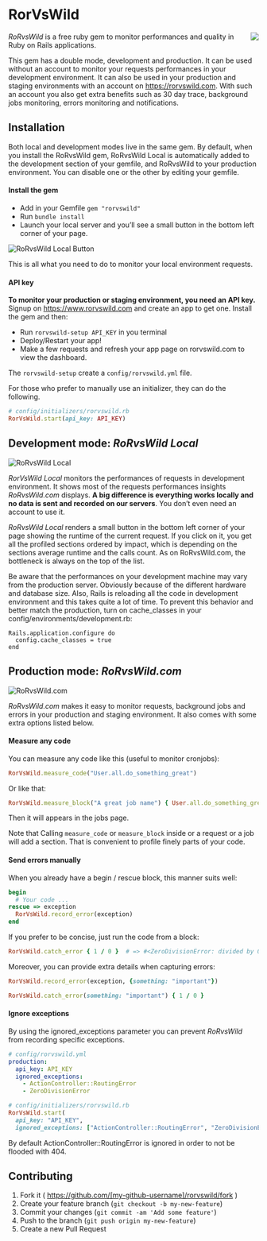
# RorVsWild

<img align="right" src="https://www.rorvswild.com/images/rorvswild_github/rorvswild_logo.jpg">

*RoRvsWild* is a free ruby gem to monitor performances and quality in Ruby on Rails applications.

This gem has a double mode, development and production.
It can be used without an account to monitor your requests performances in your development environment.
It can also be used in your production and staging environments with an account on https://rorvswild.com. With such an account you also get extra benefits such as 30 day trace, background jobs monitoring, errors monitoring and notifications.


## Installation

Both local and development modes live in the same gem.
By default, when you install the RoRvsWild gem, RoRvsWild Local is automatically added to the development section of your gemfile, and RoRvsWild to your production environment. You can disable one or the other by editing your gemfile.

#### Install the gem

* Add in your Gemfile `gem "rorvswild"`
* Run `bundle install`
* Launch your local server and you’ll see a small button in the bottom left corner of your page.

![RoRvsWild Local Button](https://www.rorvswild.com/images/rorvswild_github/rorvswild_local_button.jpg)

This is all what you need to do to monitor your local environment requests.

#### API key

**To monitor your production or staging environment, you need an API key.**
Signup on https://www.rorvswild.com and create an app to get one.
Install the gem and then:

* Run `rorvswild-setup API_KEY` in you terminal
* Deploy/Restart your app!
* Make a few requests and refresh your app page on rorvswild.com to view the dashboard.

The `rorvswild-setup` create a `config/rorvswild.yml` file.

For those who prefer to manually use an initializer, they can do the following.

```ruby
# config/initializers/rorvswild.rb
RorVsWild.start(api_key: API_KEY)
```


## Development mode: *RoRvsWild Local*

![RoRvsWild Local](https://www.rorvswild.com/images/rorvswild_github/rorvswild_local.jpg)

*RorVsWild Local* monitors the performances of requests in development environment.
It shows most of the requests performances insights *RoRvsWild.com* displays. **A big difference is everything works locally and no data is sent and recorded on our servers**. You don’t even need an account to use it.

*RoRvsWild Local* renders a small button in the bottom left corner of your page showing the runtime of the current request. If you click on it, you get all the profiled sections ordered by impact, which is depending on the sections average runtime and the calls count. As on RoRvsWild.com, the bottleneck is always on the top of the list.

Be aware that the performances on your development machine may vary from the production server. Obviously because of the different hardware and database size. Also, Rails is reloading all the code in development environment and this takes quite a lot of time.
To prevent this behavior and better match the production, turn on cache_classes in your config/environments/development.rb:

```
Rails.application.configure do
  config.cache_classes = true
end
```

## Production mode: *RoRvsWild.com*

![RoRvsWild.com](https://www.rorvswild.com/images/rorvswild_github/rorvswild_prod.jpg)

*RoRvsWild.com* makes it easy to monitor requests, background jobs and errors in your production and staging environment.
It also comes with some extra options listed below.

#### Measure any code

You can measure any code like this (useful to monitor cronjobs):

```ruby
RorVsWild.measure_code("User.all.do_something_great")
```

Or like that:

```ruby
RorVsWild.measure_block("A great job name") { User.all.do_something_great }
```

Then it will appears in the jobs page.

Note that Calling `measure_code` or `measure_block` inside or a request or a job will add a section.
That is convenient to profile finely parts of your code.

#### Send errors manually

When you already have a begin / rescue block, this manner suits well:

```ruby
begin
  # Your code ...
rescue => exception
  RorVsWild.record_error(exception)
end
```

If you prefer to be concise, just run the code from a block:

```ruby
RorVsWild.catch_error { 1 / 0 }  # => #<ZeroDivisionError: divided by 0>
```

Moreover, you can provide extra details when capturing errors:

```ruby
RorVsWild.record_error(exception, {something: "important"})
```

```ruby
RorVsWild.catch_error(something: "important") { 1 / 0 }
```

#### Ignore exceptions

By using the ignored_exceptions parameter you can prevent *RoRvsWild* from recording specific exceptions.

```yaml
# config/rorvswild.yml
production:
  api_key: API_KEY
  ignored_exceptions:
    - ActionController::RoutingError
    - ZeroDivisionError
```

```ruby
# config/initializers/rorvswild.rb
RorVsWild.start(
  api_key: "API_KEY",
  ignored_exceptions: ["ActionController::RoutingError", "ZeroDivisionError"])
```

By default ActionController::RoutingError is ignored in order to not be flooded with 404.

## Contributing

1. Fork it ( https://github.com/[my-github-username]/rorvswild/fork )
2. Create your feature branch (`git checkout -b my-new-feature`)
3. Commit your changes (`git commit -am 'Add some feature'`)
4. Push to the branch (`git push origin my-new-feature`)
5. Create a new Pull Request

